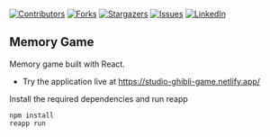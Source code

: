 [![Contributors][contributors-shield]][contributors-url]
[![Forks][forks-shield]][forks-url]
[![Stargazers][stars-shield]][stars-url]
[![Issues][issues-shield]][issues-url]
[![LinkedIn][linkedin-shield]][linkedin-url]

<!-- MARKDOWN LINKS & IMAGES -->
<!-- https://www.markdownguide.org/basic-syntax/#reference-style-links -->
[contributors-shield]: https://img.shields.io/github/contributors/RaissaCorreaA/desafio-framework.svg?style=for-the-badge
[contributors-url]: https://github.com/RaissaCorreaA/desafio-framework/graphs/contributors
[forks-shield]: https://img.shields.io/github/forks/RaissaCorreaA/desafio-framework.svg?style=for-the-badge
[forks-url]: https://github.com/RaissaCorreaA/desafio-framework/network/members
[stars-shield]: https://img.shields.io/github/stars/RaissaCorreaA/desafio-framework.svg?style=for-the-badge
[stars-url]: https://github.com//RaissaCorreaA/desafio-framework/stargazers
[issues-shield]: https://img.shields.io/github/issues/RaissaCorreaA/desafio-framework.svg?style=for-the-badge
[issues-url]: https://github.com/RaissaCorreaA/desafio-framework/issues
[linkedin-shield]: https://img.shields.io/badge/-LinkedIn-black.svg?style=for-the-badge&logo=linkedin&colorB=555
[linkedin-url]: https://www.linkedin.com/in/raissacorrea25/

## Memory Game

Memory game built with React.

- Try the application live at https://studio-ghibli-game.netlify.app/



Install the required dependencies and run reapp
```
npm install
reapp run
```


